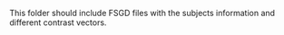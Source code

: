 This folder should include FSGD files with the subjects information and different contrast vectors.
